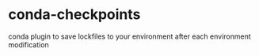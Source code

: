 # conda-checkpoints

conda plugin to save lockfiles to your environment after each environment modification
